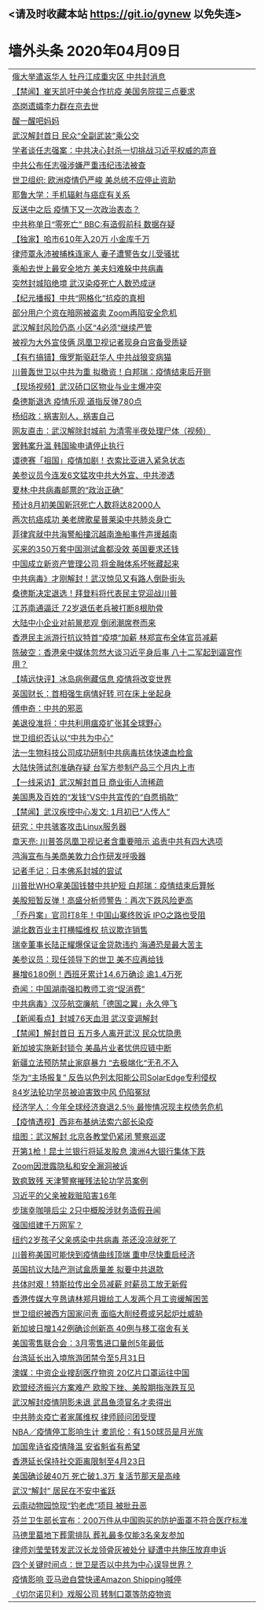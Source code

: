 ## <请及时收藏本站 https://git.io/gynew 以免失连> </a>
# 墙外头条 2020年04月09日</a>


<table>

<tr><td colspan="2" align="left"><a href="https://xfine.casa/?name=c1154331&key=exgxucyqmkwgvwch&from=gy">俄大举遣返华人 牡丹江成重灾区 中共封消息</a></td></tr>
<tr><td colspan="2" align="left"><a href="https://xfine.casa/?name=c1154329&key=exgxucyqmkwgvwch&from=gy">【禁闻】崔天凯吁中美合作抗疫 美国务院提三点要求</a></td></tr>
<tr><td colspan="2" align="left"><a href="https://xfine.casa/?name=c1154267&key=exgxucyqmkwgvwch&from=gy">高岗遗孀李力群在京去世</a></td></tr>
<tr><td colspan="2" align="left"><a href="https://xfine.casa/?name=c1154272&key=exgxucyqmkwgvwch&from=gy">醒一醒吧妈妈</a></td></tr>
<tr><td colspan="2" align="left"><a href="https://xfine.casa/?name=c1154270&key=exgxucyqmkwgvwch&from=gy">武汉解封首日 民众“全副武装”乘公交</a></td></tr>
<tr><td colspan="2" align="left"><a href="https://xfine.casa/?name=c1154334&key=exgxucyqmkwgvwch&from=gy">学者谈任志强案：中共决心封杀一切挑战习近平权威的声音</a></td></tr>
<tr><td colspan="2" align="left"><a href="https://xfine.casa/?name=c1154345&key=exgxucyqmkwgvwch&from=gy">中共公布任志强涉嫌严重违纪违法被查</a></td></tr>
<tr><td colspan="2" align="left"><a href="https://xfine.casa/?name=c1154347&key=exgxucyqmkwgvwch&from=gy">世卫组织: 欧洲疫情仍严峻 美总统不应停止资助</a></td></tr>
<tr><td colspan="2" align="left"><a href="https://xfine.casa/?name=c1154344&key=exgxucyqmkwgvwch&from=gy">耶鲁大学：手机辐射与癌症有关系</a></td></tr>
<tr><td colspan="2" align="left"><a href="https://xfine.casa/?name=c1154346&key=exgxucyqmkwgvwch&from=gy">反送中之后 疫情下又一次政治表态？</a></td></tr>
<tr><td colspan="2" align="left"><a href="https://xfine.casa/?name=c1154327&key=exgxucyqmkwgvwch&from=gy">中共称单日“零死亡” BBC:有造假前科 数据存疑</a></td></tr>
<tr><td colspan="2" align="left"><a href="https://xfine.casa/?name=c1154323&key=exgxucyqmkwgvwch&from=gy">【独家】哈市610年入20万 小金库千万</a></td></tr>
<tr><td colspan="2" align="left"><a href="https://xfine.casa/?name=c1154350&key=exgxucyqmkwgvwch&from=gy">律师覃永沛被捕株连家人 妻子遭警告女儿受骚扰</a></td></tr>
<tr><td colspan="2" align="left"><a href="https://xfine.casa/?name=c1154269&key=exgxucyqmkwgvwch&from=gy">乘船去世上最安全地方 美夫妇难躲中共病毒</a></td></tr>
<tr><td colspan="2" align="left"><a href="https://xfine.casa/?name=c1154314&key=exgxucyqmkwgvwch&from=gy">突然封城陷绝境 武汉染疫死亡人数恐成谜</a></td></tr>
<tr><td colspan="2" align="left"><a href="https://xfine.casa/?name=c1154326&key=exgxucyqmkwgvwch&from=gy">【纪元播报】中共“网格化”抗疫的真相</a></td></tr>
<tr><td colspan="2" align="left"><a href="https://xfine.casa/?name=c1154330&key=exgxucyqmkwgvwch&from=gy">部分用户个资在暗网被盗卖 Zoom再陷安全危机</a></td></tr>
<tr><td colspan="2" align="left"><a href="https://xfine.casa/?name=c1154328&key=exgxucyqmkwgvwch&from=gy">武汉解封风险仍高 小区“4必须”继续严管</a></td></tr>
<tr><td colspan="2" align="left"><a href="https://xfine.casa/?name=c1154349&key=exgxucyqmkwgvwch&from=gy">被视为大外宣伎俩 凤凰卫视记者现身白宫备受质疑</a></td></tr>
<tr><td colspan="2" align="left"><a href="https://xfine.casa/?name=c1154313&key=exgxucyqmkwgvwch&from=gy">【有冇搞错】俄罗斯驱赶华人 中共战狼变病猫</a></td></tr>
<tr><td colspan="2" align="left"><a href="https://xfine.casa/?name=c1154290&key=exgxucyqmkwgvwch&from=gy">川普轰世卫以中共为重 拟撤资！白邦瑞：疫情结束后开铡</a></td></tr>
<tr><td colspan="2" align="left"><a href="https://xfine.casa/?name=c1154304&key=exgxucyqmkwgvwch&from=gy">【现场视频】武汉硚口区物业与业主爆冲突</a></td></tr>
<tr><td colspan="2" align="left"><a href="https://xfine.casa/?name=c1154348&key=exgxucyqmkwgvwch&from=gy">桑德斯退选 疫情乐观 道指反弹780点</a></td></tr>
<tr><td colspan="2" align="left"><a href="https://xfine.casa/?name=c1154316&key=exgxucyqmkwgvwch&from=gy">杨绍政：祸害别人，祸害自己</a></td></tr>
<tr><td colspan="2" align="left"><a href="https://xfine.casa/?name=c1154363&key=exgxucyqmkwgvwch&from=gy">网友直击：武汉解除封城前  为清零半夜处理尸体（视频）</a></td></tr>
<tr><td colspan="2" align="left"><a href="https://xfine.casa/?name=c1154340&key=exgxucyqmkwgvwch&from=gy">罢韩案升温 韩国瑜申请停止执行</a></td></tr>
<tr><td colspan="2" align="left"><a href="https://xfine.casa/?name=c1154311&key=exgxucyqmkwgvwch&from=gy">谭德赛「祖国」疫情加剧！衣索比亚进入紧急状态</a></td></tr>
<tr><td colspan="2" align="left"><a href="https://xfine.casa/?name=c1154309&key=exgxucyqmkwgvwch&from=gy">美参议员今连发6文猛攻中共大外宣、中共渗透</a></td></tr>
<tr><td colspan="2" align="left"><a href="https://xfine.casa/?name=c1154271&key=exgxucyqmkwgvwch&from=gy">夏林:中共病毒邮票的“政治正确”</a></td></tr>
<tr><td colspan="2" align="left"><a href="https://xfine.casa/?name=c1154319&key=exgxucyqmkwgvwch&from=gy">预计8月初美国新冠死亡人数将达82000人</a></td></tr>
<tr><td colspan="2" align="left"><a href="https://xfine.casa/?name=c1154325&key=exgxucyqmkwgvwch&from=gy">两次抗癌成功 美老牌歌星普莱染中共肺炎身亡</a></td></tr>
<tr><td colspan="2" align="left"><a href="https://xfine.casa/?name=c1154297&key=exgxucyqmkwgvwch&from=gy">菲律宾就中共海警船撞沉越南渔船事件声援越南</a></td></tr>
<tr><td colspan="2" align="left"><a href="https://xfine.casa/?name=c1154296&key=exgxucyqmkwgvwch&from=gy">买来的350万套中国测试盒都没效 英国要求还钱</a></td></tr>
<tr><td colspan="2" align="left"><a href="https://xfine.casa/?name=c1154292&key=exgxucyqmkwgvwch&from=gy">中国成立新资产管理公司 将金融体系坏帐藏起来</a></td></tr>
<tr><td colspan="2" align="left"><a href="https://xfine.casa/?name=c1154310&key=exgxucyqmkwgvwch&from=gy">中共病毒》才刚解封！武汉惊见又有路人倒卧街头</a></td></tr>
<tr><td colspan="2" align="left"><a href="https://xfine.casa/?name=c1154295&key=exgxucyqmkwgvwch&from=gy">桑德斯决定退选！拜登料将代表民主党迎战川普</a></td></tr>
<tr><td colspan="2" align="left"><a href="https://xfine.casa/?name=c1154306&key=exgxucyqmkwgvwch&from=gy">江苏南通逼迁 72岁退伍老兵被打断8根肋骨</a></td></tr>
<tr><td colspan="2" align="left"><a href="https://xfine.casa/?name=c1154303&key=exgxucyqmkwgvwch&from=gy">大陆中小企业对前景悲观 倒闭潮席卷而来</a></td></tr>
<tr><td colspan="2" align="left"><a href="https://xfine.casa/?name=c1154339&key=exgxucyqmkwgvwch&from=gy">香港民主派游行抗议特首“疫境”加薪 林郑宣布全体官员减薪</a></td></tr>
<tr><td colspan="2" align="left"><a href="https://xfine.casa/?name=c1154369&key=exgxucyqmkwgvwch&from=gy">陈破空：香港亲中媒体忽然大谈习近平身后事 八十二军起到逼宫作用？</a></td></tr>
<tr><td colspan="2" align="left"><a href="https://xfine.casa/?name=c1154321&key=exgxucyqmkwgvwch&from=gy">【靖远快评】冰岛病例藏信息 疫情将改变世界</a></td></tr>
<tr><td colspan="2" align="left"><a href="https://xfine.casa/?name=c1154294&key=exgxucyqmkwgvwch&from=gy">英国财长：首相强生病情好转 可在床上坐起身</a></td></tr>
<tr><td colspan="2" align="left"><a href="https://xfine.casa/?name=c1154317&key=exgxucyqmkwgvwch&from=gy">傅申奇：中共的邪恶</a></td></tr>
<tr><td colspan="2" align="left"><a href="https://xfine.casa/?name=c1154322&key=exgxucyqmkwgvwch&from=gy">美退役准将：中共利用瘟疫扩张其全球野心</a></td></tr>
<tr><td colspan="2" align="left"><a href="https://xfine.casa/?name=c1154333&key=exgxucyqmkwgvwch&from=gy">世卫组织否认以“中共为中心”</a></td></tr>
<tr><td colspan="2" align="left"><a href="https://xfine.casa/?name=c1154300&key=exgxucyqmkwgvwch&from=gy">法一生物科技公司成功研制中共病毒抗体快速血检盒</a></td></tr>
<tr><td colspan="2" align="left"><a href="https://xfine.casa/?name=c1154351&key=exgxucyqmkwgvwch&from=gy">大陆快筛试剂准确存疑 台军方参制产品三个月内上市</a></td></tr>
<tr><td colspan="2" align="left"><a href="https://xfine.casa/?name=c1154268&key=exgxucyqmkwgvwch&from=gy">【一线采访】武汉解封首日 商业街人流稀疏</a></td></tr>
<tr><td colspan="2" align="left"><a href="https://xfine.casa/?name=c1154320&key=exgxucyqmkwgvwch&from=gy">美国惠及百姓的“发钱”VS中共宣传的“自愿捐款”</a></td></tr>
<tr><td colspan="2" align="left"><a href="https://xfine.casa/?name=c1154362&key=exgxucyqmkwgvwch&from=gy">【禁闻】武汉疾控中心发文: 1月初已“人传人”</a></td></tr>
<tr><td colspan="2" align="left"><a href="https://xfine.casa/?name=c1154288&key=exgxucyqmkwgvwch&from=gy">研究：中共骇客攻击Linux服务器</a></td></tr>
<tr><td colspan="2" align="left"><a href="https://xfine.casa/?name=c1154365&key=exgxucyqmkwgvwch&from=gy">章天亮: 川普答凤凰卫视记者含重要暗示  追责中共有四大选项</a></td></tr>
<tr><td colspan="2" align="left"><a href="https://xfine.casa/?name=c1154341&key=exgxucyqmkwgvwch&from=gy">鸿海宣布与美商美敦力合作研发呼吸器</a></td></tr>
<tr><td colspan="2" align="left"><a href="https://xfine.casa/?name=c1154335&key=exgxucyqmkwgvwch&from=gy">记者手记：日本佛系封城的尝试</a></td></tr>
<tr><td colspan="2" align="left"><a href="https://xfine.casa/?name=c1154278&key=exgxucyqmkwgvwch&from=gy">川普批WHO拿美国钱替中共护短 白邦瑞：疫情结束后算帐</a></td></tr>
<tr><td colspan="2" align="left"><a href="https://xfine.casa/?name=c1154286&key=exgxucyqmkwgvwch&from=gy">美股短暂反弹！高盛分析师警告：再次下跌风险更高</a></td></tr>
<tr><td colspan="2" align="left"><a href="https://xfine.casa/?name=c1154280&key=exgxucyqmkwgvwch&from=gy">「乔丹案」官司打8年！中国山寨终败诉 IPO之路也受阻</a></td></tr>
<tr><td colspan="2" align="left"><a href="https://xfine.casa/?name=c1154302&key=exgxucyqmkwgvwch&from=gy">湖北数百业主打横幅维权 抗议欺诈销售</a></td></tr>
<tr><td colspan="2" align="left"><a href="https://xfine.casa/?name=c1154282&key=exgxucyqmkwgvwch&from=gy">瑞幸董事长陆正耀爆保证金贷款违约 海通恐是最大苦主</a></td></tr>
<tr><td colspan="2" align="left"><a href="https://xfine.casa/?name=c1154301&key=exgxucyqmkwgvwch&from=gy">美参议员：现任领导下的世卫 美不应再给钱</a></td></tr>
<tr><td colspan="2" align="left"><a href="https://xfine.casa/?name=c1154336&key=exgxucyqmkwgvwch&from=gy">暴增6180例！西班牙累计14.6万确诊 逾1.4万死</a></td></tr>
<tr><td colspan="2" align="left"><a href="https://xfine.casa/?name=c1154364&key=exgxucyqmkwgvwch&from=gy">奇闻：中国湖南强扣教师工资“促消费”</a></td></tr>
<tr><td colspan="2" align="left"><a href="https://xfine.casa/?name=c1154281&key=exgxucyqmkwgvwch&from=gy">中共病毒》汉莎航空廉航「德国之翼」永久停飞</a></td></tr>
<tr><td colspan="2" align="left"><a href="https://xfine.casa/?name=c1154312&key=exgxucyqmkwgvwch&from=gy">【新闻看点】封城76天血泪 武汉变调解封</a></td></tr>
<tr><td colspan="2" align="left"><a href="https://xfine.casa/?name=c1154366&key=exgxucyqmkwgvwch&from=gy">【禁闻】解封首日 五万多人离开武汉 民众忧隐患</a></td></tr>
<tr><td colspan="2" align="left"><a href="https://xfine.casa/?name=c1154284&key=exgxucyqmkwgvwch&from=gy">新加坡实施新封锁令 美晶片业者忧供应链中断</a></td></tr>
<tr><td colspan="2" align="left"><a href="https://xfine.casa/?name=c1154343&key=exgxucyqmkwgvwch&from=gy">新疆立法预防禁止家庭暴力 “去极端化“无孔不入</a></td></tr>
<tr><td colspan="2" align="left"><a href="https://xfine.casa/?name=c1154342&key=exgxucyqmkwgvwch&from=gy">华为“主场报复” 反告以色列太阳能公司SolarEdge专利侵权</a></td></tr>
<tr><td colspan="2" align="left"><a href="https://xfine.casa/?name=c1154324&key=exgxucyqmkwgvwch&from=gy">84岁法轮功学员被迫害致中风 仍陷冤狱</a></td></tr>
<tr><td colspan="2" align="left"><a href="https://xfine.casa/?name=c1154283&key=exgxucyqmkwgvwch&from=gy">经济学人：今年全球经济衰退2.5％ 最惨情况现主权债务危机</a></td></tr>
<tr><td colspan="2" align="left"><a href="https://xfine.casa/?name=c1154305&key=exgxucyqmkwgvwch&from=gy">【疫情透视】西非布基纳法索六部长染疫</a></td></tr>
<tr><td colspan="2" align="left"><a href="https://xfine.casa/?name=c1154359&key=exgxucyqmkwgvwch&from=gy">组图：武汉解封 北京各教堂仍紧闭 警察巡逻</a></td></tr>
<tr><td colspan="2" align="left"><a href="https://xfine.casa/?name=c1154285&key=exgxucyqmkwgvwch&from=gy">开第1枪！昆士兰银行将延发股息 澳洲4大银行集体下跌</a></td></tr>
<tr><td colspan="2" align="left"><a href="https://xfine.casa/?name=c1154332&key=exgxucyqmkwgvwch&from=gy">Zoom因泄露隐私和安全漏洞被诉</a></td></tr>
<tr><td colspan="2" align="left"><a href="https://xfine.casa/?name=c1154287&key=exgxucyqmkwgvwch&from=gy">致疯致残 天津警察摧残法轮功学员案例</a></td></tr>
<tr><td colspan="2" align="left"><a href="https://xfine.casa/?name=c1154381&key=exgxucyqmkwgvwch&from=gy">习近平的父亲被栽赃陷害16年</a></td></tr>
<tr><td colspan="2" align="left"><a href="https://xfine.casa/?name=c1154361&key=exgxucyqmkwgvwch&from=gy">步瑞幸咖啡后尘 2只中概股涉财务造假丑闻</a></td></tr>
<tr><td colspan="2" align="left"><a href="https://xfine.casa/?name=c1154376&key=exgxucyqmkwgvwch&from=gy">强国组建千万网军？</a></td></tr>
<tr><td colspan="2" align="left"><a href="https://xfine.casa/?name=c1154378&key=exgxucyqmkwgvwch&from=gy">纽约2岁孩子父亲感染中共病毒 茶还没凉就死了</a></td></tr>
<tr><td colspan="2" align="left"><a href="https://xfine.casa/?name=c1154279&key=exgxucyqmkwgvwch&from=gy">川普称美国可能快到疫情曲线顶端 重申尽快重启经济</a></td></tr>
<tr><td colspan="2" align="left"><a href="https://xfine.casa/?name=c1154360&key=exgxucyqmkwgvwch&from=gy">英国抗议大陆产测试盒质量差 拟要中共退款</a></td></tr>
<tr><td colspan="2" align="left"><a href="https://xfine.casa/?name=c1154277&key=exgxucyqmkwgvwch&from=gy">共体时艰！特斯拉传出全员减薪 时薪员工放无新假</a></td></tr>
<tr><td colspan="2" align="left"><a href="https://xfine.casa/?name=c1154337&key=exgxucyqmkwgvwch&from=gy">香港传媒大亨恳请林郑月娥给工人发两个月工资缓解困苦</a></td></tr>
<tr><td colspan="2" align="left"><a href="https://xfine.casa/?name=c1154375&key=exgxucyqmkwgvwch&from=gy">世卫组织被西方国家问责 面临大削经费或另起炉灶威胁</a></td></tr>
<tr><td colspan="2" align="left"><a href="https://xfine.casa/?name=c1154318&key=exgxucyqmkwgvwch&from=gy">新加坡日增142例确诊创新高 40例与移工宿舍有关</a></td></tr>
<tr><td colspan="2" align="left"><a href="https://xfine.casa/?name=c1154291&key=exgxucyqmkwgvwch&from=gy">美国零售联合会：3月零售进口量创5年最低</a></td></tr>
<tr><td colspan="2" align="left"><a href="https://xfine.casa/?name=c1154299&key=exgxucyqmkwgvwch&from=gy">台湾延长出入境旅游团禁令至5月31日</a></td></tr>
<tr><td colspan="2" align="left"><a href="https://xfine.casa/?name=c1154338&key=exgxucyqmkwgvwch&from=gy">澳媒：中资企业搜刮医疗物资 20亿片口罩运往中国</a></td></tr>
<tr><td colspan="2" align="left"><a href="https://xfine.casa/?name=c1154293&key=exgxucyqmkwgvwch&from=gy">欧盟经济振兴方案难产 欧股下挫、美股期指涨跌互见</a></td></tr>
<tr><td colspan="2" align="left"><a href="https://xfine.casa/?name=c1154367&key=exgxucyqmkwgvwch&from=gy">武汉解封疫情阴影未退 武昌鱼须冒名才卖得出</a></td></tr>
<tr><td colspan="2" align="left"><a href="https://xfine.casa/?name=c1154358&key=exgxucyqmkwgvwch&from=gy">中共肺炎疫亡者家属维权 律师顾问团受理</a></td></tr>
<tr><td colspan="2" align="left"><a href="https://xfine.casa/?name=c1154382&key=exgxucyqmkwgvwch&from=gy">NBA／疫情停工影响生计 麦凯伦：有150球员是月光族</a></td></tr>
<tr><td colspan="2" align="left"><a href="https://xfine.casa/?name=c1154315&key=exgxucyqmkwgvwch&from=gy">加国卑诗省疫情降温 安省魁省有希望</a></td></tr>
<tr><td colspan="2" align="left"><a href="https://xfine.casa/?name=c1154298&key=exgxucyqmkwgvwch&from=gy">香港延长保持社交距离限制至4月23日</a></td></tr>
<tr><td colspan="2" align="left"><a href="https://xfine.casa/?name=c1154379&key=exgxucyqmkwgvwch&from=gy">美国确诊破40万 死亡破1.3万 复活节那天是高峰</a></td></tr>
<tr><td colspan="2" align="left"><a href="https://xfine.casa/?name=c1154373&key=exgxucyqmkwgvwch&from=gy">武汉“解封” 居民在不安中雀跃</a></td></tr>
<tr><td colspan="2" align="left"><a href="https://xfine.casa/?name=c1154356&key=exgxucyqmkwgvwch&from=gy">云南动物园惊现“钓老虎”项目 被批丑恶</a></td></tr>
<tr><td colspan="2" align="left"><a href="https://xfine.casa/?name=c1154374&key=exgxucyqmkwgvwch&from=gy">芬兰卫生部长宣布：200万件从中国购买的防护面罩不符合医疗标准</a></td></tr>
<tr><td colspan="2" align="left"><a href="https://xfine.casa/?name=c1154377&key=exgxucyqmkwgvwch&from=gy">马德里墓地下葬需排队 葬礼最多仅能3名亲友参加</a></td></tr>
<tr><td colspan="2" align="left"><a href="https://xfine.casa/?name=c1154371&key=exgxucyqmkwgvwch&from=gy">律师刘莹莹转发武汉长龙领骨灰被处分 疑遭中共施压放弃申诉</a></td></tr>
<tr><td colspan="2" align="left"><a href="https://xfine.casa/?name=c1154372&key=exgxucyqmkwgvwch&from=gy">四个关键时间点：世卫是否以中共为中心误导世界？</a></td></tr>
<tr><td colspan="2" align="left"><a href="https://xfine.casa/?name=c1154380&key=exgxucyqmkwgvwch&from=gy">疫情影响 亚马逊自营快递Amazon Shipping喊停</a></td></tr>
<tr><td colspan="2" align="left"><a href="https://xfine.casa/?name=c1154357&key=exgxucyqmkwgvwch&from=gy">《切尔诺贝利》戏服公司 转制口罩等防疫物资</a></td></tr>


</table>
